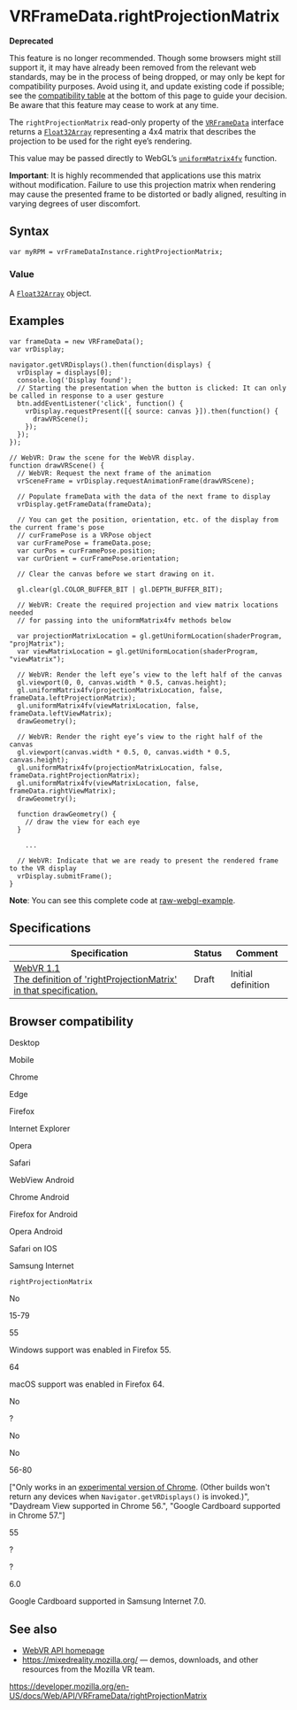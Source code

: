 VRFrameData.rightProjectionMatrix
=================================

**Deprecated**

This feature is no longer recommended. Though some browsers might still support it, it may have already been removed from the relevant web standards, may be in the process of being dropped, or may only be kept for compatibility purposes. Avoid using it, and update existing code if possible; see the [compatibility table](#browser_compatibility) at the bottom of this page to guide your decision. Be aware that this feature may cease to work at any time.

The `rightProjectionMatrix` read-only property of the [`VRFrameData`](../vrframedata) interface returns a [`Float32Array`](https://developer.mozilla.org/en-US/docs/Web/JavaScript/Reference/Global_Objects/Float32Array) representing a 4x4 matrix that describes the projection to be used for the right eye’s rendering.

This value may be passed directly to WebGL’s [`uniformMatrix4fv`](../webglrenderingcontext/uniformmatrix) function.

**Important**: It is highly recommended that applications use this matrix without modification. Failure to use this projection matrix when rendering may cause the presented frame to be distorted or badly aligned, resulting in varying degrees of user discomfort.

Syntax
------

    var myRPM = vrFrameDataInstance.rightProjectionMatrix;

### Value

A [`Float32Array`](https://developer.mozilla.org/en-US/docs/Web/JavaScript/Reference/Global_Objects/Float32Array) object.

Examples
--------

    var frameData = new VRFrameData();
    var vrDisplay;

    navigator.getVRDisplays().then(function(displays) {
      vrDisplay = displays[0];
      console.log('Display found');
      // Starting the presentation when the button is clicked: It can only be called in response to a user gesture
      btn.addEventListener('click', function() {
        vrDisplay.requestPresent([{ source: canvas }]).then(function() {
          drawVRScene();
        });
      });
    });

    // WebVR: Draw the scene for the WebVR display.
    function drawVRScene() {
      // WebVR: Request the next frame of the animation
      vrSceneFrame = vrDisplay.requestAnimationFrame(drawVRScene);

      // Populate frameData with the data of the next frame to display
      vrDisplay.getFrameData(frameData);

      // You can get the position, orientation, etc. of the display from the current frame's pose
      // curFramePose is a VRPose object
      var curFramePose = frameData.pose;
      var curPos = curFramePose.position;
      var curOrient = curFramePose.orientation;

      // Clear the canvas before we start drawing on it.

      gl.clear(gl.COLOR_BUFFER_BIT | gl.DEPTH_BUFFER_BIT);

      // WebVR: Create the required projection and view matrix locations needed
      // for passing into the uniformMatrix4fv methods below

      var projectionMatrixLocation = gl.getUniformLocation(shaderProgram, "projMatrix");
      var viewMatrixLocation = gl.getUniformLocation(shaderProgram, "viewMatrix");

      // WebVR: Render the left eye’s view to the left half of the canvas
      gl.viewport(0, 0, canvas.width * 0.5, canvas.height);
      gl.uniformMatrix4fv(projectionMatrixLocation, false, frameData.leftProjectionMatrix);
      gl.uniformMatrix4fv(viewMatrixLocation, false, frameData.leftViewMatrix);
      drawGeometry();

      // WebVR: Render the right eye’s view to the right half of the canvas
      gl.viewport(canvas.width * 0.5, 0, canvas.width * 0.5, canvas.height);
      gl.uniformMatrix4fv(projectionMatrixLocation, false, frameData.rightProjectionMatrix);
      gl.uniformMatrix4fv(viewMatrixLocation, false, frameData.rightViewMatrix);
      drawGeometry();

      function drawGeometry() {
        // draw the view for each eye
      }

        ...

      // WebVR: Indicate that we are ready to present the rendered frame to the VR display
      vrDisplay.submitFrame();
    }

**Note**: You can see this complete code at [raw-webgl-example](https://github.com/mdn/webvr-tests/blob/master/raw-webgl-example/webgl-demo.js).

Specifications
--------------

<table><thead><tr class="header"><th>Specification</th><th>Status</th><th>Comment</th></tr></thead><tbody><tr class="odd"><td><a href="https://immersive-web.github.io/webvr/spec/1.1/#dom-vrframedata-rightprojectionmatrix">WebVR 1.1<br />
<span class="small">The definition of 'rightProjectionMatrix' in that specification.</span></a></td><td><span class="spec-draft">Draft</span></td><td>Initial definition</td></tr></tbody></table>

Browser compatibility
---------------------

Desktop

Mobile

Chrome

Edge

Firefox

Internet Explorer

Opera

Safari

WebView Android

Chrome Android

Firefox for Android

Opera Android

Safari on IOS

Samsung Internet

`rightProjectionMatrix`

No

15-79

55

Windows support was enabled in Firefox 55.

64

macOS support was enabled in Firefox 64.

No

?

No

No

56-80

\["Only works in an [experimental version of Chrome](https://webvr.info/get-chrome/). (Other builds won't return any devices when `Navigator.getVRDisplays()` is invoked.)", "Daydream View supported in Chrome 56.", "Google Cardboard supported in Chrome 57."\]

55

?

?

6.0

Google Cardboard supported in Samsung Internet 7.0.

See also
--------

-   [WebVR API homepage](../webvr_api)
-   <https://mixedreality.mozilla.org/> — demos, downloads, and other resources from the Mozilla VR team.

<a href="https://developer.mozilla.org/en-US/docs/Web/API/VRFrameData/rightProjectionMatrix" class="_attribution-link">https://developer.mozilla.org/en-US/docs/Web/API/VRFrameData/rightProjectionMatrix</a>
